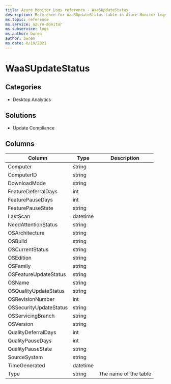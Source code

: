 ```yaml
---
title: Azure Monitor Logs reference - WaaSUpdateStatus
description: Reference for WaaSUpdateStatus table in Azure Monitor Logs.
ms.topic: reference
ms.service: azure-monitor
ms.subservice: logs
ms.author: bwren
author: bwren
ms.date: 8/19/2021
---
```


# WaaSUpdateStatus

 

## Categories

- Desktop Analytics
## Solutions

- Update Compliance




## Columns

|Column|Type|Description|
|---|---|---|
|Computer|string||
|ComputerID|string||
|DownloadMode|string||
|FeatureDeferralDays|int||
|FeaturePauseDays|int||
|FeaturePauseState|string||
|LastScan|datetime||
|NeedAttentionStatus|string||
|OSArchitecture|string||
|OSBuild|string||
|OSCurrentStatus|string||
|OSEdition|string||
|OSFamily|string||
|OSFeatureUpdateStatus|string||
|OSName|string||
|OSQualityUpdateStatus|string||
|OSRevisionNumber|int||
|OSSecurityUpdateStatus|string||
|OSServicingBranch|string||
|OSVersion|string||
|QualityDeferralDays|int||
|QualityPauseDays|int||
|QualityPauseState|string||
|SourceSystem|string||
|TimeGenerated|datetime||
|Type|string|The name of the table|
